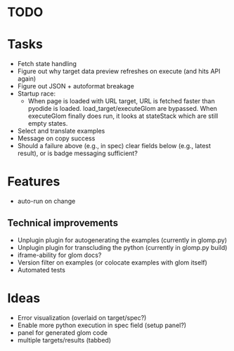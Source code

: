 # TODO

# Tasks

* Fetch state handling
* Figure out why target data preview refreshes on execute (and hits API again)
* Figure out JSON + autoformat breakage
* Startup race:
  * When page is loaded with URL target, URL is fetched faster than pyodide is loaded. load_target/executeGlom are bypassed. When executeGlom finally does run, it looks at stateStack which are still empty states.
* Select and translate examples
* Message on copy success
* Should a failure above (e.g., in spec) clear fields below (e.g., latest result), or is badge messaging sufficient?

# Features

* auto-run on change

## Technical improvements

* Unplugin plugin for autogenerating the examples (currently in glomp.py)
* Unplugin plugin for transcluding the python (currently in glomp.py build)
* iframe-ability for glom docs?
* Version filter on examples (or colocate examples with glom itself)
* Automated tests

# Ideas

* Error visualization (overlaid on target/spec?)
* Enable more python execution in spec field (setup panel?)
* panel for generated glom code
* multiple targets/results (tabbed)

